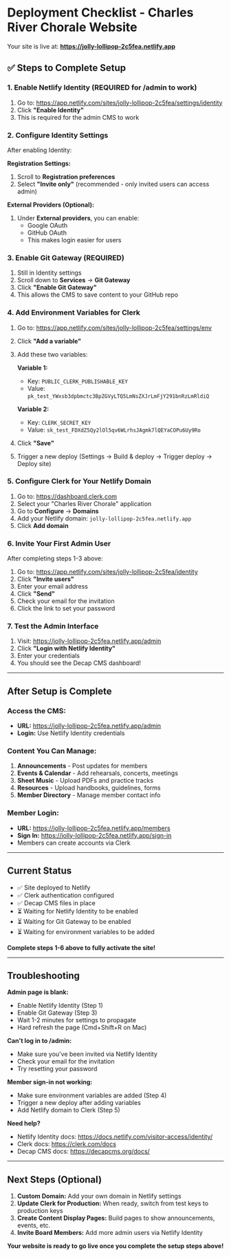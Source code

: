 # Deployment Checklist - Charles River Chorale Website

Your site is live at: **https://jolly-lollipop-2c5fea.netlify.app**

## ✅ Steps to Complete Setup

### 1. Enable Netlify Identity (REQUIRED for /admin to work)

1. Go to: https://app.netlify.com/sites/jolly-lollipop-2c5fea/settings/identity
2. Click **"Enable Identity"**
3. This is required for the admin CMS to work

### 2. Configure Identity Settings

After enabling Identity:

**Registration Settings:**
1. Scroll to **Registration preferences**
2. Select **"Invite only"** (recommended - only invited users can access admin)

**External Providers (Optional):**
1. Under **External providers**, you can enable:
   - Google OAuth
   - GitHub OAuth
   - This makes login easier for users

### 3. Enable Git Gateway (REQUIRED)

1. Still in Identity settings
2. Scroll down to **Services** → **Git Gateway**
3. Click **"Enable Git Gateway"**
4. This allows the CMS to save content to your GitHub repo

### 4. Add Environment Variables for Clerk

1. Go to: https://app.netlify.com/sites/jolly-lollipop-2c5fea/settings/env
2. Click **"Add a variable"**
3. Add these two variables:

   **Variable 1:**
   - Key: `PUBLIC_CLERK_PUBLISHABLE_KEY`
   - Value: `pk_test_YWxsb3dpbmctc3BpZGVyLTQ5LmNsZXJrLmFjY291bnRzLmRldiQ`

   **Variable 2:**
   - Key: `CLERK_SECRET_KEY`
   - Value: `sk_test_FDXdZ5Qy2lOl5qv6WLrhsJAgmk7lQEYaCOPu6Uy9Ro`

4. Click **"Save"**
5. Trigger a new deploy (Settings → Build & deploy → Trigger deploy → Deploy site)

### 5. Configure Clerk for Your Netlify Domain

1. Go to: https://dashboard.clerk.com
2. Select your "Charles River Chorale" application
3. Go to **Configure** → **Domains**
4. Add your Netlify domain: `jolly-lollipop-2c5fea.netlify.app`
5. Click **Add domain**

### 6. Invite Your First Admin User

After completing steps 1-3 above:

1. Go to: https://app.netlify.com/sites/jolly-lollipop-2c5fea/identity
2. Click **"Invite users"**
3. Enter your email address
4. Click **"Send"**
5. Check your email for the invitation
6. Click the link to set your password

### 7. Test the Admin Interface

1. Visit: https://jolly-lollipop-2c5fea.netlify.app/admin
2. Click **"Login with Netlify Identity"**
3. Enter your credentials
4. You should see the Decap CMS dashboard!

---

## After Setup is Complete

### Access the CMS:
- **URL:** https://jolly-lollipop-2c5fea.netlify.app/admin
- **Login:** Use Netlify Identity credentials

### Content You Can Manage:
1. **Announcements** - Post updates for members
2. **Events & Calendar** - Add rehearsals, concerts, meetings
3. **Sheet Music** - Upload PDFs and practice tracks
4. **Resources** - Upload handbooks, guidelines, forms
5. **Member Directory** - Manage member contact info

### Member Login:
- **URL:** https://jolly-lollipop-2c5fea.netlify.app/members
- **Sign In:** https://jolly-lollipop-2c5fea.netlify.app/sign-in
- Members can create accounts via Clerk

---

## Current Status

- ✅ Site deployed to Netlify
- ✅ Clerk authentication configured
- ✅ Decap CMS files in place
- ⏳ Waiting for Netlify Identity to be enabled
- ⏳ Waiting for Git Gateway to be enabled
- ⏳ Waiting for environment variables to be added

**Complete steps 1-6 above to fully activate the site!**

---

## Troubleshooting

**Admin page is blank:**
- Enable Netlify Identity (Step 1)
- Enable Git Gateway (Step 3)
- Wait 1-2 minutes for settings to propagate
- Hard refresh the page (Cmd+Shift+R on Mac)

**Can't log in to /admin:**
- Make sure you've been invited via Netlify Identity
- Check your email for the invitation
- Try resetting your password

**Member sign-in not working:**
- Make sure environment variables are added (Step 4)
- Trigger a new deploy after adding variables
- Add Netlify domain to Clerk (Step 5)

**Need help?**
- Netlify Identity docs: https://docs.netlify.com/visitor-access/identity/
- Clerk docs: https://clerk.com/docs
- Decap CMS docs: https://decapcms.org/docs/

---

## Next Steps (Optional)

1. **Custom Domain:** Add your own domain in Netlify settings
2. **Update Clerk for Production:** When ready, switch from test keys to production keys
3. **Create Content Display Pages:** Build pages to show announcements, events, etc.
4. **Invite Board Members:** Add more admin users via Netlify Identity

**Your website is ready to go live once you complete the setup steps above!**
